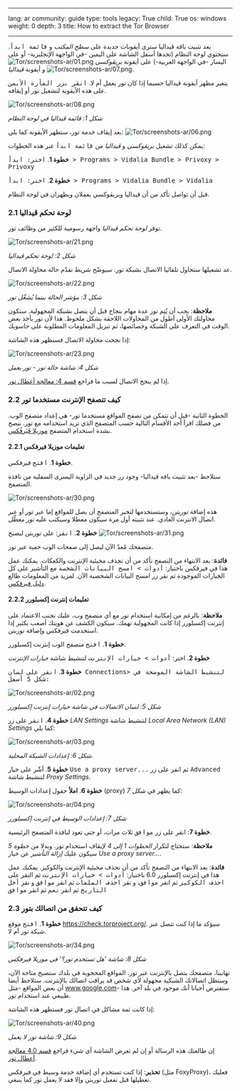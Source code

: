

---

lang: ar
community: guide
type: tools
legacy: True
child: True
os: windows
weight: 0
depth: 3
title: How to extract the Tor Browser

---

<p>بعد تثبيت باقة ڤيداليا سترى أيقونات جديدة على <em>سطح المكتب</em> و&nbsp;<kbd>قائمة ابدأ</kbd>. ستحتوي لوحة النظام (تجدها أسفل الشاشة على اليمين -في الواجهة الإنجليزية- أو على اليسار -في الواجهة العربية-) على أيقونة <em>بريڤوكسي</em> <img alt="Tor/screenshots-ar/01.png" src="/sites/securitybkp.ngoinabox.org/files/u5/tor-ar/01.png" title="Tor/screenshots-ar/01.png" /> و&nbsp;أيقونة <em>ڤيداليا</em> <img alt="Tor/screenshots-ar/07.png" src="/sites/securitybkp.ngoinabox.org/files/u5/tor-ar/07.png" title="Tor/screenshots-ar/07.png" />.</p>

<p>يتغير مظهر أيقونة ڤيداليا حسبما إذا كان تور يعمل أم لا. <kbd>انقر بزر الفأرة الأيمن</kbd> على هذه الأيقونة لتشغيل تور أو إيقافه.</p>

<p><img alt="Tor/screenshots-ar/08.png" src="/sites/securitybkp.ngoinabox.org/files/u5/tor-ar/08.png" title="Tor/screenshots-ar/08.png" /></p>

<p><em>شكل 1: قائمة ڤيداليا في لوحة النظام</em></p>

<p>بعد إيقاف خدمة تور، ستظهر الأيقونة كما يلي: <img alt="Tor/screenshots-ar/06.png" src="/sites/securitybkp.ngoinabox.org/files/u5/tor-ar/06.png" title="Tor/screenshots-ar/06.png" /></p>

<p>يمكن كذلك تشغيل <em>بريڤوكسي</em> و&nbsp;<em>ڤيداليا</em> من <kbd>قائمة ابدأ</kbd> عبر هذه الخطوات:</p>

<p><strong>خطوة 1</strong>. <kbd>اختر: ابدأ &gt; Programs ‏&gt; Vidalia Bundle ‏&gt; Privoxy ‏&gt; Privoxy</kbd></p>

<p><strong>خطوة 2</strong>. <kbd>اختر: ابدأ &gt; Programs ‏&gt; Vidalia Bundle ‏&gt; Vidalia</kbd></p>

<p>قبل أن تواصل تأكد من أن ڤيداليا وبريڤوكسي يعملان ويظهران في لوحة النظام.</p>

<h3>2.1 لوحة تحكم ڤيداليا</h3>

<p>توفر <em>لوحة تحكم ڤيداليا</em> واجهة رسومية للكثير من وظائف تور.</p>

<p><img alt="Tor/screenshots-ar/21.png" src="/sites/securitybkp.ngoinabox.org/files/u5/tor-ar/21.png" title="Tor/screenshots-ar/21.png" /></p>

<p><em>شكل 2: لوحة تحكم ڤيداليا</em></p>

<p>عد تشغيلها ستحاول تلقائيا الاتصال بشبكة تور. سيوضّح شريط تقدّم حالة محاولة الاتصال.</p>

<p><img alt="Tor/screenshots-ar/22.png" src="/sites/securitybkp.ngoinabox.org/files/u5/tor-ar/22.png" title="Tor/screenshots-ar/22.png" /></p>

<p><em>شكل 3: مؤشر الحالة بينما يُشغّل تور</em></p>

<p><strong>ملاحظة</strong>: يجب أن يُتِم تور عدة مهام بنجاح قبل أن يتصل بشبكة المجهولية. ستكون محاولتك الأولى أطول من المحاولات اللاحقة بشكل ملحوظ. هذا لأن تور يأخذ بعض الوقت في التعرف على الشبكة وخصائصها، ثم تنزيل المعلومات المطلوبة على حاسوبك.</p>

<p>إذا نجحت محاولة الاتصال فستظهر هذه الشاشة:</p>

<p><img alt="Tor/screenshots-ar/23.png" src="/sites/securitybkp.ngoinabox.org/files/u5/tor-ar/23.png" title="Tor/screenshots-ar/23.png" /></p>

<p><em>شكل 4: شاشة حالة تور - تور يعمل</em></p>

<p>إذا لم ينجح الاتصال لسبب ما فراجع <a href="tor_troubleshooting">قسم 4: معالجة أعطال تور</a>.</p>

<h3>2.2 كيف تتصفح الإنترنت مستخدما تور</h3>

<p>الخطوة الثانية -قبل أن تتمكن من تصفح المواقع مستخدما تور- هي إعداد متصفح الوب. من فضلك اقرأ أحد الأقسام التالية حسب المتصفح الذي تريد استخدامه مع تور. ننصح بشدة استخدام المتصفح <a href="firefox">موزيلا فَيَرفُكس</a>.</p>

<h4>2.2.1 تعليمات موزيلا فيرفكس</h4>

<p><strong>خطوة 1</strong>. <kbd>افتح</kbd> فيرفكس.</p>

<p>ستلاحظ -بعد تثبيت باقة ڤيداليا- وجود زر جديد في الزاوية اليسرى السفلية من نافذة المتصفح.</p>

<p><img alt="Tor/screenshots-ar/30.png" src="/sites/securitybkp.ngoinabox.org/files/u5/tor-ar/30.png" title="Tor/screenshots-ar/30.png" /></p>

<p>هذه إضافة <em>توربتن</em>، وستستخدمها لتخبر المتصفح أن يصل للمواقع إما عبر تور أو عبر اتصال الانترنت العادي. عند تثبيته أول مرة سيكون معطلا وسيكتب عليه <em>تور معطّل</em>.</p>

<p><strong>خطوة 2</strong>. <kbd>انقر</kbd>: على توربتن ليصبح <img alt="Tor/screenshots-ar/31.png" src="/sites/securitybkp.ngoinabox.org/files/u5/tor-ar/31.png" title="Tor/screenshots-ar/31.png" /></p>

<p>متصفحك مُعدّ الآن ليصل إلى صفحات الوب خفية عبر تور.</p>

<p><strong>فائدة</strong>: بعد الانتهاء من التصفح تأكد من أن تحذف مخبئية الإنترنت والكعكات. يمكنك عمل هذا في فيرفكس باختيار: <kbd>أدوات &gt; امسح البيانات الشخصة</kbd> مع التأشير على كل الخيارات الموجودة ثم نقر زر امسح البيانات الشخصية الآن. لمزيد من المعلومات طالع <a href="firefox">دليل فيرفكس</a>.</p>

<h4>2.2.2 تعليمات إنترنت إكسبلورر</h4>

<p><strong>ملاحظة</strong>: بالرغم من إمكانية استخدام تور مع أي متصفح وب، عليك تجنب الاعتماد على إنترنت إكسبلورر إذا كانت المجهولية تهمك. سيكون الكشف عن هويتك أصعب بكثير إذا استخدمت فيرفكس وإضافة توربتن.</p>

<p><strong>خطوة 1</strong>. <kbd>افتح</kbd> متصفح الوب إنترنت إكسبلورر.</p>

<p><strong>خطوة 2</strong>. اختر: <kbd>أدوات &gt; خيارات الإنترنت</kbd> لتنشيط شاشة <em>خيارات الإنترنت</em></p>

<p><strong>خطوة 3</strong>. <kbd>انقر على لسان Connections&gt; لتنشيط الشاشة الموضحة في شكل 5 أسفل: </kbd></p>

<p><img alt="Tor/screenshots-ar/02.png" src="/sites/securitybkp.ngoinabox.org/files/u5/tor-ar/02.png" title="Tor/screenshots-ar/02.png" /></p>

<p><em>شكل 5: لسان الاتصالات في شاشة خيارات إنترنت إكسبلورر</em></p>

<p><strong>خطوة 4</strong>. <kbd>انقر</kbd> على زر <em>LAN Settings</em> لتنشيط شاشة <em>Local Area Network (LAN) Settings</em> كما يلي:</p>

<p><img alt="Tor/screenshots-ar/03.png" src="/sites/securitybkp.ngoinabox.org/files/u5/tor-ar/03.png" title="Tor/screenshots-ar/03.png" /></p>

<p><em>شكل 6: إعدادات الشبكة المحلية.</em></p>

<p><strong>خطوة 5</strong>. أشّر على خيار <kbd>Use a proxy server...</kbd> ثم انقر على زر <kbd>Advanced</kbd> لتنشيط شاشة <em>Proxy Settings</em>.</p>

<p><strong>خطوة 6</strong>. <strong>املأ</strong> حقول إعدادات الوسيط (proxy) كما يظهر في <em>شكل 7</em>:</p>

<p><img alt="Tor/screenshots-ar/04.png" src="/sites/securitybkp.ngoinabox.org/files/u5/tor-ar/04.png" title="Tor/screenshots-ar/04.png" /></p>

<p><em>شكل 7: إعدادات الوسيط في إنترنت إكسبلورر</em></p>

<p><strong>خطوة 7</strong>: انقر على زر <kbd>موافق</kbd> ثلاث مرات، أو حتى تعود لنافذة المتصفح الرئيسية.</p>

<p><strong>ملاحظة</strong>: ستحتاج لتكرار <em>الخطوات 1 إلى 4</em> لإيقاف استخدام تور. وبدلا من <em>خطوة 5</em> سيكون عليك <em>إزالة التأشير</em> عن خيار <em>Use a proxy server...</em>.</p>

<p><strong>فائدة</strong>: بعد الانتهاء من التصفح تأكد من أن تحذف مخبئية الإنترنت والكوكيز. يمكنك عمل هذا في إنترنت إكسبلورر 6.0 باختيار: <kbd>أدوات &gt; خيارات الإنترنت</kbd> ثم النقر على <kbd>احذف الكوكيز</kbd> ثم انقر <kbd>موافق</kbd>، و&nbsp;نقر <kbd>احذف الملفات</kbd> ثم انقر <kbd>موافق</kbd> و&nbsp;نقر <kbd>أخل التاريخ</kbd> ثم انقر <kbd>نعم</kbd> ثم انقر <kbd>موافق</kbd></p>

<h3>2.3 كيف تتحقق من اتصالك بتور</h3>

<p><strong>خطوة 1</strong>. <kbd>افتح</kbd> موقع <a class="ext-link" href="https://check.torproject.org/"><span class="icon">https://check.torproject.org/</span></a>. سيؤكد ما إذا كنت تتصل عبر شبكة تور أم لا.</p>

<p><img alt="Tor/screenshots-ar/34.png" src="/sites/securitybkp.ngoinabox.org/files/u5/tor-ar/34.png" title="Tor/screenshots-ar/34.png" /></p>

<p><em>شكل 8: شاشة 'هل تستخدم تور؟' في موزيلا فيرفكس</em></p>

<p>تهانينا، متصفحك يتصل بالإنترنت عبر تور. المواقع المحجوبة في بلدك ستصبح متاحة الآن، وستظل اتصالاتك الشبكية مجهولة لأي شخص قد يراقب اتصالك بالإنترنت. ستلاحظ أيضا أن بعض المواقع -مثل <a href="http://www.google.com">www.google.com</a>- ستفترض أحيانا أنك موجود في بلد آخر. هذا طبيعي عند استخدام تور.</p>

<p>إذا كانت ثمة مشاكل في اتصال تور فستظهر هذه الشاشة:</p>

<p><img alt="Tor/screenshots-ar/40.png" src="/sites/securitybkp.ngoinabox.org/files/u5/tor-ar/40.png" title="Tor/screenshots-ar/40.png" /></p>

<p><em>شكل 9: شاشة تور لا يعمل</em></p>

<p>إن طالعتك هذه الرسالة أو إن لم تعرض الشاشة أي شيء فراجع <a href="tor_troubleshooting">قسم 4.0 معالجة أعطال تور</a>.</p>

<p><strong>تحذير</strong>: إذا كنت تستخدم أي إضافة خدمة وسيط في فيرفكس (مثل FoxyProxy)، فعليك تعطيلها قبل تفعيل توربتن وإلا فقد لا يعمل تور كما ينبغي.</p>


